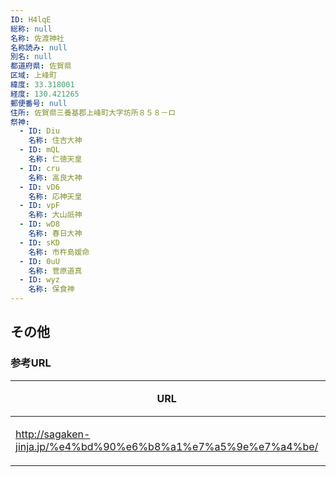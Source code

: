```yaml
---
ID: H4lqE
総称: null
名称: 佐渡神社
名称読み: null
別名: null
都道府県: 佐賀県
区域: 上峰町
緯度: 33.318001
経度: 130.421265
郵便番号: null
住所: 佐賀県三養基郡上峰町大字坊所８５８－ロ
祭神:
  - ID: Diu
    名称: 住吉大神
  - ID: mQL
    名称: 仁徳天皇
  - ID: cru
    名称: 高良大神
  - ID: vD6
    名称: 応神天皇
  - ID: vpF
    名称: 大山祇神
  - ID: wD8
    名称: 春日大神
  - ID: sKD
    名称: 市杵島媛命
  - ID: 0uU
    名称: 菅原道真
  - ID: wyz
    名称: 保食神
---
```


## その他

### 参考URL

| URL                                                           | 説明   |
| ------------------------------------------------------------- | ------ |
| http://sagaken-jinja.jp/%e4%bd%90%e6%b8%a1%e7%a5%9e%e7%a4%be/ | 神社庁 |
